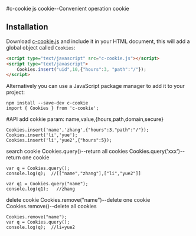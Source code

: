 ﻿#c-cookie  js cookie--Convenient operation cookie

## Installation
Download [c-cookie.js](https://gist.githubusercontent.com/chenhaozhi/284205a956b93e3544985f72347c48b7/raw/781b79577002c06951356672d2daa24abf341373/c-cookie.js) and include it in your HTML document, this will add a global object called `Cookies`:
```html
<script type="text/javascript" src="c-cookie.js"></script>
<script type="text/javascript">
	Cookies.insert("uid",10,{"hours":3, "path":"/"});
</script>
```

Alternatively you can use a JavaScript package manager to add it to your project:
```
npm install --save-dev c-cookie
import { Cookies } from 'c-cookie';
```

#API
add cokkie
param: name,value,{hours,path,domain,secure}
```
Cookies.insert('name','zhang',{"hours":3,"path":"/"});
Cookies.insert('li','yue');
Cookies.insert('li','yue2',{"hours":5});
```

search cookie
Cookies.query()--return all cookies 
Cookies.query('xxx')--return one cookie
```
var q = Cookies.query();
console.log(q);  //[["name","zhang"],["li","yue2"]]

var q1 = Cookies.query("name");
console.log(q1);   //zhang
```

delete cookie
Cookies.remove("name")--delete one cookie 
Cookies.remove()--delete all cookies
```
Cookies.remove("name");
var q = Cookies.query();
console.log(q);  //li=yue2
```
